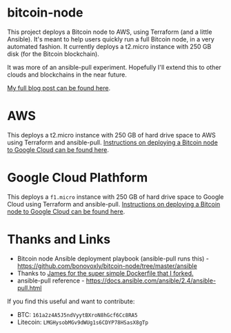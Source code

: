 # bitcoin-node

This project deploys a Bitcoin node to AWS, using Terraform (and a little Ansible). It's meant to help users quickly run a full Bitcoin node, in a very automated fashion. It currently deploys a t2.micro instance with 250 GB disk (for the Bitcoin blockchain).

It was more of an ansible-pull experiment. Hopefully I'll extend this to other clouds and blockchains in the near future.

[My full blog post can be found here](https://blog.billyc.io/2017/11/20/deploying-a-bitcoin-node-using-terraform-and-ansible-pull/).

# AWS

This deploys a t2.micro instance with 250 GB of hard drive space to AWS using Terraform and ansible-pull. [Instructions on deploying a Bitcoin node to Google Cloud can be found here](https://github.com/bonovoxly/bitcoin-node/tree/master/terraform/aws).

# Google Cloud Plathform

This deploys a `f1.micro` instance with 250 GB of hard drive space to Google Cloud using Terraform and ansible-pull. [Instructions on deploying a Bitcoin node to Google Cloud can be found here](https://github.com/bonovoxly/bitcoin-node/tree/master/terraform/gcloud).

# Thanks and Links

- Bitcoin node Ansible deployment playbook (ansible-pull runs this) - <https://github.com/bonovoxly/bitcoin-node/tree/master/ansible>
- Thanks to [James for the super simple Dockerfile that I forked.](https://github.com/jamesob/docker-bitcoind)
- ansible-pull reference - <https://docs.ansible.com/ansible/2.4/ansible-pull.html>

If you find this useful and want to contribute:

- BTC: `161a2z4A5J5ndVyytBXroN8hGcf6Cc8RA5`
- Litecoin: `LMGHysobMGv9dWUg1s6CDYP78HSasX8gTp`
